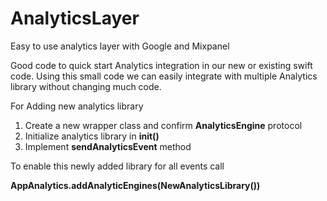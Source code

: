 # AnalyticsLayer
Easy to use analytics layer with Google and Mixpanel

Good code to quick start Analytics integration in our new or existing swift code.
Using this small code we can easily integrate with multiple Analytics library without changing much code.

For Adding new analytics library
1)	Create a new wrapper class and confirm **AnalyticsEngine** protocol 
2)	Initialize analytics library in **init()**
3)	Implement **sendAnalyticsEvent** method


To enable this newly added library for all events call 

**AppAnalytics.addAnalyticEngines(NewAnalyticsLibrary())**

